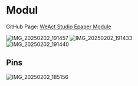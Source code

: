 # Modul
GitHub Page: [WeAct Studio Epaper Module](https://github.com/WeActStudio/WeActStudio.EpaperModule)

![IMG_20250202_191457](https://github.com/user-attachments/assets/4cbe89b0-b99c-4a75-b535-12c671d961a0)
![IMG_20250202_191433](https://github.com/user-attachments/assets/a3b63ab1-48db-4830-9b04-99e5c6eccf7d)
![IMG_20250202_191440](https://github.com/user-attachments/assets/dd917f01-9eb5-4d94-a2fd-c551d81d1fd3)

## Pins
![IMG_20250202_185156](https://github.com/user-attachments/assets/d6dfb7ac-613f-4b18-b2c8-3ba7a942ddc7)
